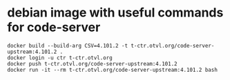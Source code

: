 # debian image with useful commands for code-server

    docker build --build-arg CSV=4.101.2 -t t-ctr.otvl.org/code-server-upstream:4.101.2 .
    docker login -u ctr t-ctr.otvl.org
    docker push t-ctr.otvl.org/code-server-upstream:4.101.2
    docker run -it --rm t-ctr.otvl.org/code-server-upstream:4.101.2 bash